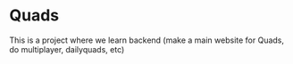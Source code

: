 # Quads
This is a project where we learn backend (make a main website for Quads, do multiplayer, dailyquads, etc)

